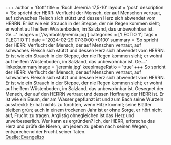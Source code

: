 +++
author = 'Gott'
title = 'Buch Jeremia 17,5-10'
layout = 'post'
description = 'So spricht der HERR: Verflucht der Mensch, der auf Menschen vertraut, auf schwaches Fleisch sich stützt und dessen Herz sich abwendet vom HERRN. Er ist wie ein Strauch in der Steppe, der nie Regen kommen sieht; er wohnt auf heißem Wüstenboden, im Salzland, das unbewohnbar ist. Ge....'
images = ['/symbols/jeremia.jpg']
categories = ['LECTIO 1']
tags = ['LECTIO 1']
date = '2024-02-29 07:30:00 +0100'
summary = 'So spricht der HERR: Verflucht der Mensch, der auf Menschen vertraut, auf schwaches Fleisch sich stützt und dessen Herz sich abwendet vom HERRN. Er ist wie ein Strauch in der Steppe, der nie Regen kommen sieht; er wohnt auf heißem Wüstenboden, im Salzland, das unbewohnbar ist. Ge....'
linkedsummaryImage = 'jeremia.jpg'
keepImageRatio = 'true'
+++
So spricht der HERR: Verflucht der Mensch, der auf Menschen vertraut, auf schwaches Fleisch sich stützt und dessen Herz sich abwendet vom HERRN.
Er ist wie ein Strauch in der Steppe, der nie Regen kommen sieht; er wohnt auf heißem Wüstenboden, im Salzland, das unbewohnbar ist.
Gesegnet der Mensch, der auf den HERRN vertraut und dessen Hoffnung der HERR ist.<!--more-->
Er ist wie ein Baum, der am Wasser gepflanzt ist und zum Bach seine Wurzeln ausstreckt: Er hat nichts zu fürchten, wenn Hitze kommt; seine Blätter bleiben grün; auch in einem trockenen Jahr ist er ohne Sorge, er hört nicht auf, Frucht zu tragen.
Arglistig ohnegleichen ist das Herz und unverbesserlich. Wer kann es ergründen?
Ich, der HERR, erforsche das Herz und prüfe die Nieren, um jedem zu geben nach seinen Wegen, entsprechend der Frucht seiner Taten.<br> [Quelle: Evangelizo](https://evangeliumtagfuertag.org/DE/gospel)